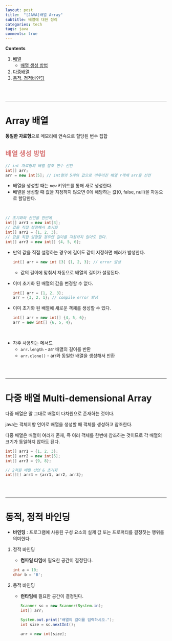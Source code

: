 ```yaml
---
layout: post
title:  "[JAVA]배열 Array"
subtitle: 배열에 대한 정리
categories: tech
tags: java
comments: true
---
```

**Contents**
1. [배열](#array-배열)
    - [배열 생성 방법](#배열-생성-방법)
2. [다중배열](#다중-배열-multi-demensional-array)
3. [동적, 정적바인딩](#동적-정적-바인딩)

<br/>
<br/>

---
# Array 배열
**동일한 자료형**으로 메모리에 연속으로 할당된 변수 집합

## <span style="color:#da7c7c">배열 생성 방법</span>
```java
// int 자료형의 배열 참조 변수 선언
int[] arr; 
arr = new int[5]; // int형의 5개의 값으로 이루어진 배열 r객체 arr을 선언
```
- 배열을 생성할 때는 `new` 키워드를 통해 새로 생성한다.
- 배열을 생성할 때 값을 지정하지 않으면 0에 해당하는 값(0, false, null)을 자동으로 할당한다.
<br/>

```java
// 초기화와 선언을 한번에
int[] arr1 = new int[3];
// 값을 직접 설정해서 초기화
int[] arr2 = {1, 2, 3};
// 값을 직접 설정할 경우엔 길이를 지정하지 않아도 된다.
int[] arr3 = new int[] {4, 5, 6};
```
- 만약 값을 직접 설정하는 경우에 길이도 같이 지정하면 에러가 발생한다.
    ```java
    int[] arr = new int [3] {1, 2, 3}; // error 발생
    ```
    - 값의 길이에 맞춰서 자동으로 배열의 길이가 설정된다.
        
- 이미 초기화 된 배열의 값을 변경할 수 없다.
    ```java
    int[] arr = {1, 2, 3};
    arr = {3, 2, 1}; // compile error 발생
    ```
- 이미 초기화 된 배열에 새로운 객체를 생성할 수 있다.
    ```java
    int[] arr = new int[] {4, 5, 6};
    arr = new int[] {6, 5, 4};
    ```
<br/>

- 자주 사용되는 메서드
    - `arr.length` - arr 배열의 길이를 반환
    - `arr.clone()` - arr와 동일한 배열을 생성해서 반환

<br/>
<br/>
<hr/>

# 다중 배열 Multi-demensional Array
다중 배열은 말 그대로 배열이 다차원으로 존재하는 것이다.

java는 객체지향 언어로 배열을 생성할 때 객체를 생성하고 참조한다.

다중 배열은 배열이 여러개 존재, 즉 여러 객체를 한번에 참조하는 것이므로 각 배열의 크기가 동일하지 않아도 된다.
```java
int[] arr1 = {1, 2, 3};
int[] arr2 = new int[5];
int[] arr3 = {9, 8};

// 2차원 배열 선언 & 초기화
int[][] arr4 = {arr1, arr2, arr3};
```

<br/>
<br/>
<hr/>

# 동적, 정적 바인딩
- **바인딩** : 프로그램에 사용된 구성 요소의 실제 값 또는 프로퍼티를 결정짓는 행위를 의미한다.

1. 정적 바인딩
    - **컴파일 타임**에 필요한 공간이 결정된다.
    ```java
    int a = 10;
    char b = 'B';
    ```

2. 동적 바인딩
    - **런타임**에 필요한 공간이 결정된다.  
        ```java
        Scanner sc = new Scanner(System.in);
        int[] arr;

        System.out.print("배열의 길이를 입력하시오.");
        int size = sc.nextInt();

        arr = new int[size];
        ```